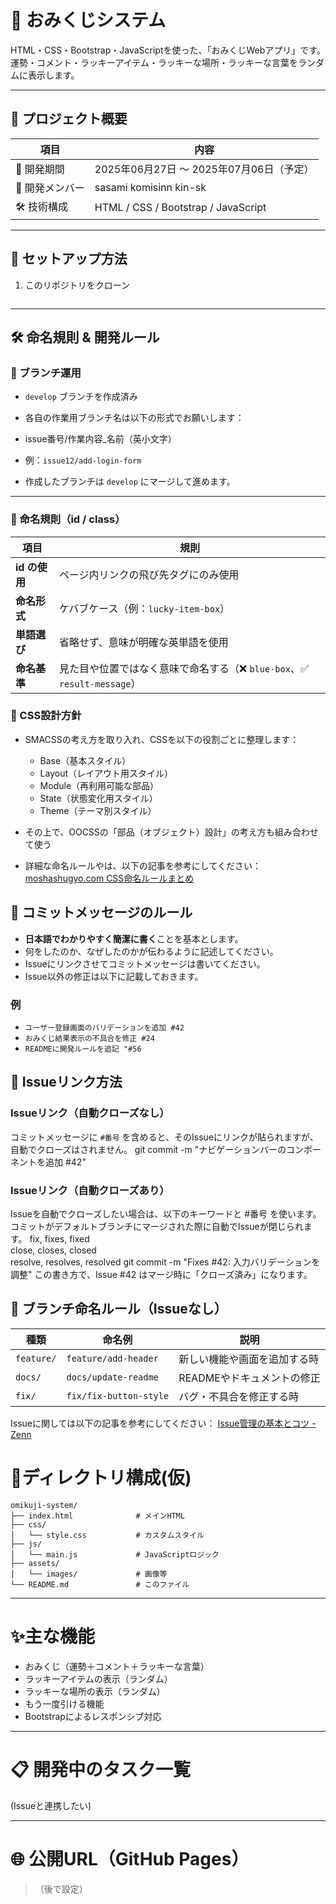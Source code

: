 # 🎯 おみくじシステム


HTML・CSS・Bootstrap・JavaScriptを使った、「おみくじWebアプリ」です。  
運勢・コメント・ラッキーアイテム・ラッキーな場所・ラッキーな言葉をランダムに表示します。

---



## 📌 プロジェクト概要

| 項目 | 内容 |
|------|------|
| 📆 開発期間 | 2025年06月27日 ～ 2025年07月06日（予定） |
| 👥 開発メンバー | sasami komisinn kin-sk  |
| 🛠 技術構成 | HTML / CSS / Bootstrap / JavaScript |

---



## 🚀 セットアップ方法

1. このリポジトリをクローン
```bash
```


---
## 🛠 命名規則 & 開発ルール

### 🔢 ブランチ運用
- `develop` ブランチを作成済み

- 各自の作業用ブランチ名は以下の形式でお願いします：

- issue番号/作業内容_名前（英小文字）

- 例：`issue12/add-login-form`

- 作成したブランチは `develop` にマージして進めます。

---

### 📛 命名規則（id / class）

| 項目         | 規則                                           |
|--------------|------------------------------------------------|
| **id の使用**    | ページ内リンクの飛び先タグにのみ使用                    |
| **命名形式**    | ケバブケース（例：`lucky-item-box`）                  |
| **単語選び**    | 省略せず、意味が明確な英単語を使用                      |
| **命名基準**    | 見た目や位置ではなく意味で命名する（❌ `blue-box`、✅ `result-message`） |

### 🎯 CSS設計方針

- SMACSSの考え方を取り入れ、CSSを以下の役割ごとに整理します：

  - Base（基本スタイル）  
  - Layout（レイアウト用スタイル）  
  - Module（再利用可能な部品）  
  - State（状態変化用スタイル）  
  - Theme（テーマ別スタイル）

- その上で、OOCSSの「部品（オブジェクト）設計」の考え方も組み合わせて使う
- 詳細な命名ルールやは、以下の記事を参考にしてください：  
  [moshashugyo.com CSS命名ルールまとめ](https://moshashugyo.com/media/css-naming-rules)

## 📝 コミットメッセージのルール

- **日本語でわかりやすく簡潔に書く**ことを基本とします。  
- 何をしたのか、なぜしたのかが伝わるように記述してください。
- Issueにリンクさせてコミットメッセージは書いてください。
- Issue以外の修正は以下に記載しておきます。

### 例
- `ユーザー登録画面のバリデーションを追加 #42`  
- `おみくじ結果表示の不具合を修正 #24`  
- `READMEに開発ルールを追記 "#56`

## 🔗 Issueリンク方法

### Issueリンク（自動クローズなし）
コミットメッセージに `#番号` を含めると、そのIssueにリンクが貼られますが、自動でクローズはされません。
git commit -m "ナビゲーションバーのコンポーネントを追加 #42"

### Issueリンク（自動クローズあり）
Issueを自動でクローズしたい場合は、以下のキーワードと #番号 を使います。
コミットがデフォルトブランチにマージされた際に自動でIssueが閉じられます。
fix, fixes, fixed  
close, closes, closed  
resolve, resolves, resolved
git commit -m "Fixes #42: 入力バリデーションを調整"
この書き方で、Issue #42 はマージ時に「クローズ済み」になります。

## 🔖 ブランチ命名ルール（Issueなし）

| 種類       | 命名例                    | 説明                              |
|------------|---------------------------|-----------------------------------|
| `feature/` | `feature/add-header`      | 新しい機能や画面を追加する時     |
| `docs/`    | `docs/update-readme`      | READMEやドキュメントの修正       |
| `fix/`     | `fix/fix-button-style`    | バグ・不具合を修正する時         |

Issueに関しては以下の記事を参考にしてください：
[Issue管理の基本とコツ - Zenn](https://zenn.dev/mukkun69n/articles/a375062803b7c4)
# 📂ディレクトリ構成(仮)

```
omikuji-system/
├── index.html              # メインHTML
├── css/
│   └── style.css           # カスタムスタイル
├── js/
│   └── main.js             # JavaScriptロジック
├── assets/
│   └── images/             # 画像等
└── README.md               # このファイル
```



---




# ✨主な機能

- おみくじ（運勢＋コメント＋ラッキーな言葉）
- ラッキーアイテムの表示（ランダム）
- ラッキーな場所の表示（ランダム）
- もう一度引ける機能
- Bootstrapによるレスポンシブ対応



---





# 📋 開発中のタスク一覧
(Issueと連携したい)




---




# 🌐 公開URL（GitHub Pages）
> （後で設定）


